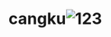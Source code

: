 # cangku![123](https://user-images.githubusercontent.com/128579279/226835237-40e60720-4a76-4b9b-b60e-62f82097bbf8.png)
